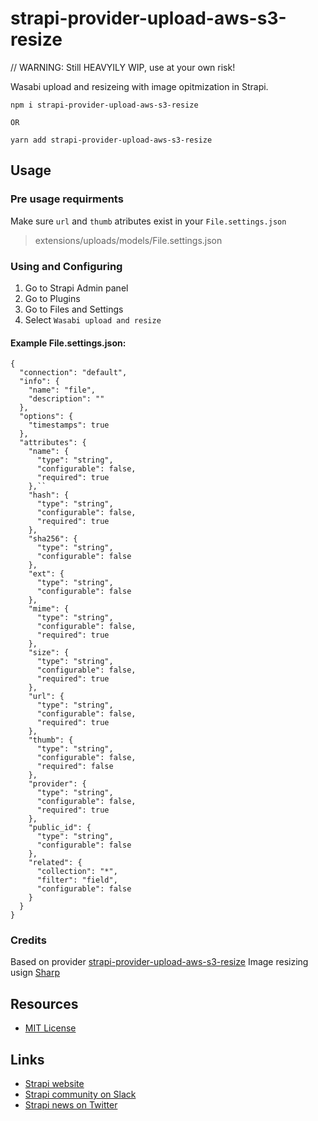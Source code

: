 # strapi-provider-upload-aws-s3-resize


// WARNING: Still HEAVYILY WIP, use at your own risk!

Wasabi upload and resizeing with image opitmization in Strapi.

```
npm i strapi-provider-upload-aws-s3-resize

OR

yarn add strapi-provider-upload-aws-s3-resize
```

## Usage

### Pre usage requirments
Make sure `url` and `thumb` atributes exist in your `File.settings.json`

> extensions/uploads/models/File.settings.json

### Using and Configuring
1. Go to Strapi Admin panel
2. Go to Plugins
3. Go to Files and Settings
4. Select `Wasabi upload and resize`

#### Example File.settings.json:
```
{
  "connection": "default",
  "info": {
    "name": "file",
    "description": ""
  },
  "options": {
    "timestamps": true
  },
  "attributes": {
    "name": {
      "type": "string",
      "configurable": false,
      "required": true
    },``
    "hash": {
      "type": "string",
      "configurable": false,
      "required": true
    },
    "sha256": {
      "type": "string",
      "configurable": false
    },
    "ext": {
      "type": "string",
      "configurable": false
    },
    "mime": {
      "type": "string",
      "configurable": false,
      "required": true
    },
    "size": {
      "type": "string",
      "configurable": false,
      "required": true
    },
    "url": {
      "type": "string",
      "configurable": false,
      "required": true
    },
    "thumb": {
      "type": "string",
      "configurable": false,
      "required": false
    },
    "provider": {
      "type": "string",
      "configurable": false,
      "required": true
    },
    "public_id": {
      "type": "string",
      "configurable": false
    },
    "related": {
      "collection": "*",
      "filter": "field",
      "configurable": false
    }
  }
}

```


### Credits
Based on provider [strapi-provider-upload-aws-s3-resize](https://www.npmjs.com/package/strapi-provider-upload-aws-s3-resize)
Image resizing usign [Sharp](https://github.com/lovell/sharp)

## Resources

- [MIT License](LICENSE.md)




## Links

- [Strapi website](http://strapi.io/)
- [Strapi community on Slack](http://slack.strapi.io)
- [Strapi news on Twitter](https://twitter.com/strapijs)
